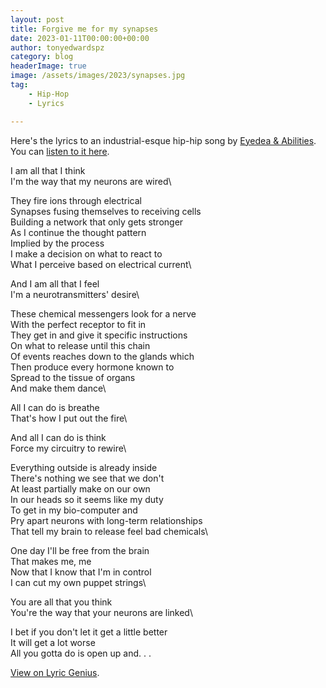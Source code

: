 ```yaml
---
layout: post
title: Forgive me for my synapses
date: 2023-01-11T00:00:00+00:00
author: tonyedwardspz
category: blog
headerImage: true
image: /assets/images/2023/synapses.jpg
tag: 
    - Hip-Hop
    - Lyrics

---
```


Here's the lyrics to an industrial-esque hip-hip song by [Eyedea & Abilities](https://en.wikipedia.org/wiki/Eyedea_%26_Abilities). You can [listen to it here](https://www.youtube.com/watch?v=qP2oVKL3ydQ).

I am all that I think\
I'm the way that my neurons are wired\

They fire ions through electrical\
Synapses fusing themselves to receiving cells\
Building a network that only gets stronger\
As I continue the thought pattern\
Implied by the process\
I make a decision on what to react to\
What I perceive based on electrical current\

And I am all that I feel\
I'm a neurotransmitters' desire\

These chemical messengers look for a nerve\
With the perfect receptor to fit in\
They get in and give it specific instructions\
On what to release until this chain\
Of events reaches down to the glands which\
Then produce every hormone known to\
Spread to the tissue of organs\
And make them dance\

All I can do is breathe\
That's how I put out the fire\

And all I can do is think\
Force my circuitry to rewire\

Everything outside is already inside\
There's nothing we see that we don't\
At least partially make on our own\
In our heads so it seems like my duty\
To get in my bio-computer and\
Pry apart neurons with long-term relationships\
That tell my brain to release feel bad chemicals\

One day I'll be free from the brain\
That makes me, me\
Now that I know that I'm in control\
I can cut my own puppet strings\

You are all that you think\
You're the way that your neurons are linked\

I bet if you don't let it get a little better\
It will get a lot worse\
All you gotta do is open up and. . .

[View on Lyric Genius](https://genius.com/Eyedea-and-abilities-forgive-me-for-my-synapses-lyrics).
